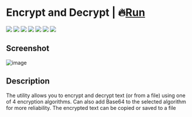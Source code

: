 # Encrypt and Decrypt | 🔥[Run](https://zalexanninev15.github.io/Encrypt-and-Decrypt)

[![](https://img.shields.io/badge/platforms-All_with_Internet-27282D.svg)](https://github.com/Zalexanninev15/Encrypt-and-Decrypt)
[![](https://img.shields.io/badge/written_on-Java_Script-E34F26.svg?logo=javascript)](https://github.com/Zalexanninev15/Encrypt-and-Decrypt)
[![](https://img.shields.io/badge/written_on-HTML-E34F26.svg?logo=html5)](https://github.com/Zalexanninev15/Encrypt-and-Decrypt)
[![](https://img.shields.io/badge/release-v1.0-blue.svg)](https://github.com/Zalexanninev15/Encrypt-and-Decrypt)
[![](https://img.shields.io/github/last-commit/Zalexanninev15/Encrypt-and-Decrypt)](https://github.com/Zalexanninev15/Encrypt-and-Decrypt/commits/main)
[![](https://img.shields.io/badge/license-MIT-blue.svg)](LICENSE)
[![](https://img.shields.io/badge/donate-Buy_Me_a_Coffee-F94400.svg)](https://zalexanninev15.jimdofree.com/buy-me-a-coffee)

## Screenshot

![image](https://user-images.githubusercontent.com/51060911/154688172-c12dc2c2-2468-44ca-88e1-3cb2a9552afe.png)

## Description
The utility allows you to encrypt and decrypt text (or from a file) using one of 4 encryption algorithms. Can also add Base64 to the selected algorithm for more reliability. The encrypted text can be copied or saved to a file
